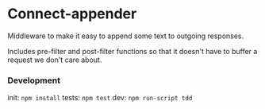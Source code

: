 # Connect-appender

Middleware to make it easy to append some text to outgoing responses.

Includes pre-filter and post-filter functions so that it doesn't have to
buffer a request we don't care about.

### Development

init: ``npm install``
tests: ``npm test``
dev: ``npm run-script tdd``
